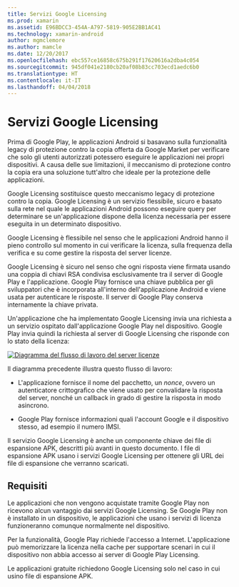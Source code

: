 ```yaml
---
title: Servizi Google Licensing
ms.prod: xamarin
ms.assetid: E96BDCC3-454A-A797-5819-905E2BB1AC41
ms.technology: xamarin-android
author: mgmclemore
ms.author: mamcle
ms.date: 12/20/2017
ms.openlocfilehash: ebc557ce16858c675b291f17620616a2dba4c054
ms.sourcegitcommit: 945df041e2180cb20af08b83cc703ecd1aedc6b0
ms.translationtype: HT
ms.contentlocale: it-IT
ms.lasthandoff: 04/04/2018
---
```

# <a name="google-licensing-services"></a>Servizi Google Licensing

Prima di Google Play, le applicazioni Android si basavano sulla funzionalità legacy di protezione contro la copia offerta da Google Market per verificare che solo gli utenti autorizzati potessero eseguire le applicazioni nei propri dispositivi. A causa delle sue limitazioni, il meccanismo di protezione contro la copia era una soluzione tutt'altro che ideale per la protezione delle applicazioni.

Google Licensing sostituisce questo meccanismo legacy di protezione contro la copia.
Google Licensing è un servizio flessibile, sicuro e basato sulla rete nel quale le applicazioni Android possono eseguire query per determinare se un'applicazione dispone della licenza necessaria per essere eseguita in un determinato dispositivo.

Google Licensing è flessibile nel senso che le applicazioni Android hanno il pieno controllo sul momento in cui verificare la licenza, sulla frequenza della verifica e su come gestire la risposta del server licenze.

Google Licensing è sicuro nel senso che ogni risposta viene firmata usando una coppia di chiavi RSA condivisa esclusivamente tra il server di Google Play e l'applicazione. Google Play fornisce una chiave pubblica per gli sviluppatori che è incorporata all'interno dell'applicazione Android e viene usata per autenticare le risposte. Il server di Google Play conserva internamente la chiave privata.

Un'applicazione che ha implementato Google Licensing invia una richiesta a un servizio ospitato dall'applicazione Google Play nel dispositivo. Google Play invia quindi la richiesta al server di Google Licensing che risponde con lo stato della licenza: 

[![Diagramma del flusso di lavoro del server licenze](google-licensing-services-images/gp-licensing-service-overview.png)](google-licensing-services-images/gp-licensing-service-overview.png#lightbox)

Il diagramma precedente illustra questo flusso di lavoro: 

-   L'applicazione fornisce il nome del pacchetto, un *nonce*, ovvero un autenticatore crittografico che viene usato per convalidare la risposta del server, nonché un callback in grado di gestire la risposta in modo asincrono. 

-   Google Play fornisce informazioni quali l'account Google e il dispositivo stesso, ad esempio il numero IMSI. 

Il servizio Google Licensing è anche un componente chiave dei file di espansione APK, descritti più avanti in questo documento. I file di espansione APK usano i servizi Google Licensing per ottenere gli URL dei file di espansione che verranno scaricati.


## <a name="requirements"></a>Requisiti

Le applicazioni che non vengono acquistate tramite Google Play non ricevono alcun vantaggio dai servizi Google Licensing. Se Google Play non è installato in un dispositivo, le applicazioni che usano i servizi di licenza funzioneranno comunque normalmente nel dispositivo.

Per la funzionalità, Google Play richiede l'accesso a Internet. L'applicazione può memorizzare la licenza nella cache per supportare scenari in cui il dispositivo non abbia accesso ai server di Google Play Licensing.

Le applicazioni gratuite richiedono Google Licensing solo nel caso in cui usino file di espansione APK.

